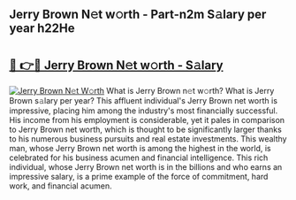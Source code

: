 ## Jerry Brown N𝚎t w𝚘rth - Part-n2m S𝚊lary per year h22He

# <h2><a href="http://gc406ey.nevu.top/?p=Jerry+Brown">🔗 👉🔴 Jerry Brown N𝚎t w𝚘rth - S𝚊lary</a></h2>

[![Jerry Brown N𝚎t W𝚘rth](https://i.imgur.com/Oavwk0R.jpeg)](http://gc406ey.nevu.top/?p=Jerry+Brown)
What is Jerry Brown n𝚎t w𝚘rth? What is Jerry Brown s𝚊lary per year?
This affluent individual's Jerry Brown net worth is impressive, placing him among the industry's most financially successful. His income from his employment is considerable, yet it pales in comparison to Jerry Brown net worth, which is thought to be significantly larger thanks to his numerous business pursuits and real estate investments. This wealthy man, whose Jerry Brown net worth is among the highest in the world, is celebrated for his business acumen and financial intelligence. This rich individual, whose Jerry Brown net worth is in the billions and who earns an impressive salary, is a prime example of the force of commitment, hard work, and financial acumen.
